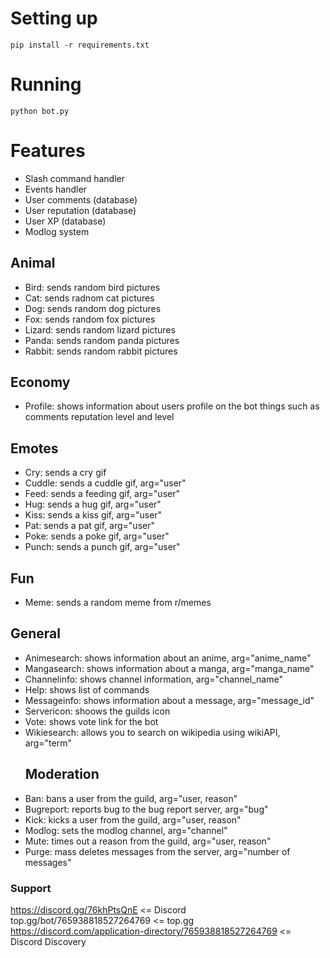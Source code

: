 # Setting up
```pip install -r requirements.txt```
# Running 
```python bot.py```

# Features
- Slash command handler
- Events handler
- User comments (database)
- User reputation (database)
- User XP (database)
- Modlog system
## Animal
- Bird: sends random bird pictures
- Cat: sends radnom cat pictures
- Dog: sends random dog pictures
- Fox: sends random fox pictures
- Lizard: sends random lizard pictures
- Panda: sends random panda pictures
- Rabbit: sends random rabbit pictures
## Economy
- Profile: shows information about users profile on the bot things such as comments reputation level and level
## Emotes
- Cry: sends a cry gif
- Cuddle: sends a cuddle gif, arg="user"
- Feed: sends a feeding gif, arg="user"
- Hug: sends a hug gif, arg="user"
- Kiss: sends a kiss gif, arg="user"
- Pat: sends a pat gif, arg="user"
- Poke: sends a poke gif, arg="user"
- Punch: sends a punch gif, arg="user"
## Fun
- Meme: sends a random meme from r/memes
## General
- Animesearch: shows information about an anime, arg="anime_name"
- Mangasearch: shows information about a manga, arg="manga_name"
- Channelinfo: shows channel information, arg="channel_name"
- Help: shows list of commands
- Messageinfo: shows information about a message, arg="message_id"
- Servericon: shoows the guilds icon
- Vote: shows vote link for the bot
- Wikiesearch: allows you to search on wikipedia using wikiAPI, arg="term"
  ## Moderation
- Ban: bans a user from the guild, arg="user, reason"
- Bugreport: reports bug to the bug report server, arg="bug"
- Kick: kicks a user from the guild, arg="user, reason"
- Modlog: sets the modlog channel, arg="channel"
- Mute: times out a reason from the guild, arg="user, reason"
- Purge: mass deletes messages from the server, arg="number of messages"

### Support
https://discord.gg/76khPtsQnE <= Discord
top.gg/bot/765938818527264769 <= top.gg
https://discord.com/application-directory/765938818527264769 <= Discord Discovery
